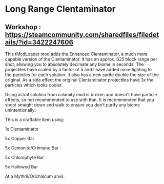 # Long Range Clentaminator 
## Workshop : https://steamcommunity.com/sharedfiles/filedetails/?id=3422247606

This tModLoader mod adds the Enhanced Clentaminator, a much more capable version of the Clentaminator.
It has an approx. 625 block range per shot, allowing you to absolutely decimate any biome in seconds.
The projectiles have scaled by a factor of 5 and I have added more lighting to the particles for each solution.
It also has a new sprite double the size of the original.
As a side effect the original Clentaminator projectiles have 3x the particles which looks cooler.

Using astral solution from calamity mod is broken and doesn't have particle effects, so not recommended to use with that.
It is recommended that you shoot straight down and walk to ensure you don't purify any biome unintentionally.

This is a craftable item using:

1x Clentaminator

5x Copper Bar

5x Demonite/Crimtane Bar

5x Chlorophyte Bar

5x Hallowed Bar

At a Mythril/Orichalcum anvil.

